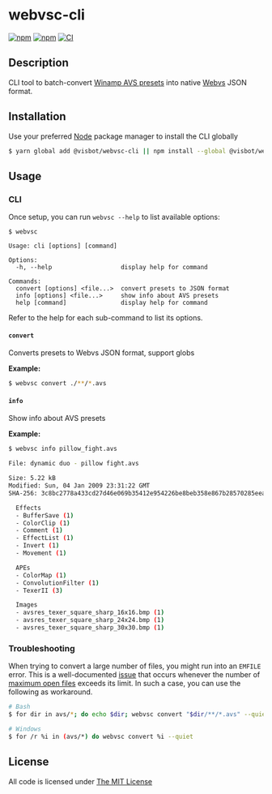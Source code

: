 # webvsc-cli

[![npm](https://flat.badgen.net/npm/license/@visbot/webvsc-cli)](https://www.npmjs.com/package/@visbot/webvsc-cli)
[![npm](https://flat.badgen.net/npm/v/@visbot/webvsc-cli)](https://www.npmjs.com/package/@visbot/webvsc-cli)
[![CI](https://img.shields.io/github/actions/workflow/status/idleberg/webvsc-cli/default.yml?style=flat-square)](https://github.com/idleberg/webvsc-cli/actions)

## Description

CLI tool to batch-convert [Winamp AVS presets](https://www.wikiwand.com/en/Advanced_Visualization_Studio) into native [Webvs](https://github.com/azeem/webvs) JSON format.

## Installation

Use your preferred [Node](https://nodejs.org) package manager to install the CLI globally

```sh
$ yarn global add @visbot/webvsc-cli || npm install --global @visbot/webvsc-cli
```

## Usage

### CLI

Once setup, you can run `webvsc --help` to list available options:

```
$ webvsc

Usage: cli [options] [command]

Options:
  -h, --help                   display help for command

Commands:
  convert [options] <file...>  convert presets to JSON format
  info [options] <file...>     show info about AVS presets
  help [command]               display help for command
```

Refer to the help for each sub-command to list its options.

#### `convert`

Converts presets to Webvs JSON format, support globs

**Example:**

```sh
$ webvsc convert ./**/*.avs
```



#### `info`

Show info about AVS presets

**Example:**

```sh
$ webvsc info pillow_fight.avs

File: dynamic duo - pillow fight.avs

Size: 5.22 kB
Modified: Sun, 04 Jan 2009 23:31:22 GMT
SHA-256: 3c8bc2778a433cd27d46e069b35412e954226be8beb358e867b28570285eea14

  Effects
  - BufferSave (1)
  - ColorClip (1)
  - Comment (1)
  - EffectList (1)
  - Invert (1)
  - Movement (1)

  APEs
  - ColorMap (1)
  - ConvolutionFilter (1)
  - TexerII (3)

  Images
  - avsres_texer_square_sharp_16x16.bmp (1)
  - avsres_texer_square_sharp_24x24.bmp (1)
  - avsres_texer_square_sharp_30x30.bmp (1)
```

### Troubleshooting

When trying to convert a large number of files, you might run into an `EMFILE` error. This is a well-documented [issue](https://github.com/nodejs/node/issues/1941) that occurs whenever the number of [maximum open files](http://blog.izs.me/post/56827866110/wtf-is-emfile-and-why-does-it-happen-to-me) exceeds its limit. In such a case, you can use the following as workaround.

```sh
# Bash
$ for dir in avs/*; do echo $dir; webvsc convert "$dir/**/*.avs" --quiet; done

# Windows
$ for /r %i in (avs/*) do webvsc convert %i --quiet
```

## License

All code is licensed under [The MIT License](http://opensource.org/licenses/MIT)
